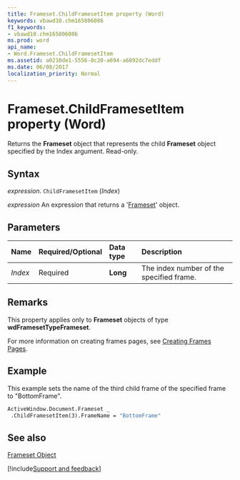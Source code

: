 ```yaml
---
title: Frameset.ChildFramesetItem property (Word)
keywords: vbawd10.chm165806086
f1_keywords:
- vbawd10.chm165806086
ms.prod: word
api_name:
- Word.Frameset.ChildFramesetItem
ms.assetid: a0210de1-5556-0c20-a694-a6892dc7eddf
ms.date: 06/08/2017
localization_priority: Normal
---
```



# Frameset.ChildFramesetItem property (Word)

Returns the  **Frameset** object that represents the child **Frameset** object specified by the Index argument. Read-only.


## Syntax

_expression_. `ChildFramesetItem` (_Index_)

 _expression_ An expression that returns a '[Frameset](Word.Frameset.md)' object.


## Parameters



|Name|Required/Optional|Data type|Description|
|:-----|:-----|:-----|:-----|
| _Index_|Required| **Long**|The index number of the specified frame.|

## Remarks

This property applies only to  **Frameset** objects of type **wdFramesetTypeFrameset**.

For more information on creating frames pages, see [Creating Frames Pages](../word/Concepts/Customizing-Word/creating-frames-pages.md).


## Example

This example sets the name of the third child frame of the specified frame to "BottomFrame".


```vb
ActiveWindow.Document.Frameset _ 
 .ChildFramesetItem(3).FrameName = "BottomFrame"
```


## See also


[Frameset Object](Word.Frameset.md)

[!include[Support and feedback](~/includes/feedback-boilerplate.md)]